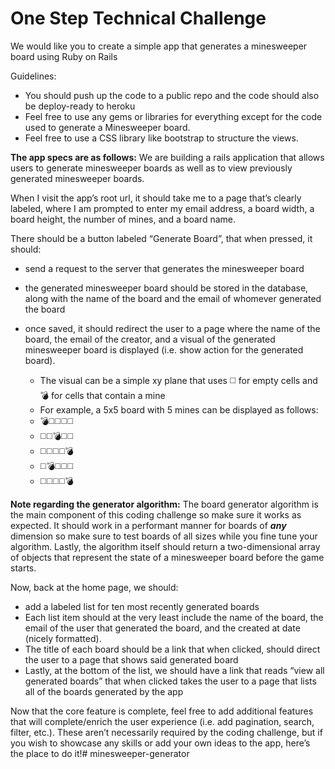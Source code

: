 # One Step Technical Challenge
We would like you to create a simple app that generates a minesweeper board using Ruby on Rails

Guidelines:
- You should push up the code to a public repo and the code should also be deploy-ready to heroku
- Feel free to use any gems or libraries for everything except for the code used to generate a Minesweeper board.
- Feel free to use a CSS library like bootstrap to structure the views.


**The app specs are as follows:**
We are building a rails application that allows users to generate minesweeper boards as well as to view previously generated
minesweeper boards.

When I visit the app’s root url, it should take me to a page that’s clearly labeled, where I am prompted to enter my email address, a
board width, a board height, the number of mines, and a board name.

There should be a button labeled “Generate Board”, that when pressed, it should:

- send a request to the server that generates the minesweeper board
- the generated minesweeper board should be stored in the database, along with the name of the board and the email of
whomever generated the board
- once saved, it should redirect the user to a page where the name of the board, the email of the creator, and a visual of the
generated minesweeper board is displayed (i.e. show action for the generated board).

    - The visual can be a simple xy plane that uses ◻️ for empty cells and 💣 for cells that contain a mine
    - For example, a 5x5 board with 5 mines can be displayed as follows:
    - 💣◻️◻️◻️◻️
    - ◻️◻️💣◻️◻️
    - ◻️◻️◻️◻️💣
    - ◻️💣◻️◻️◻️
    - ◻️◻️◻️◻️💣

**Note regarding the generator algorithm:** The board generator algorithm is the main component of this coding challenge so make
sure it works as expected. It should work in a performant manner for boards of ***any*** dimension so make sure to test boards of all sizes
while you fine tune your algorithm. Lastly, the algorithm itself should return a two-dimensional array of objects that represent the state of
a minesweeper board before the game starts.

Now, back at the home page, we should:

- add a labeled list for ten most recently generated boards
- Each list item should at the very least include the name of the board, the email of the user that generated the board, and the
created at date (nicely formatted).
- The title of each board should be a link that when clicked, should direct the user to a page that shows said generated board
- Lastly, at the bottom of the list, we should have a link that reads “view all generated boards” that when clicked takes the user
to a page that lists all of the boards generated by the app


Now that the core feature is complete, feel free to add additional features that will complete/enrich the user experience (i.e. add
pagination, search, filter, etc.). These aren’t necessarily required by the coding challenge, but if you wish to showcase any skills or add
your own ideas to the app, here’s the place to do it!# minesweeper-generator
